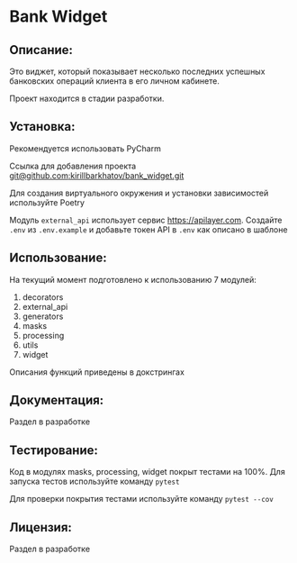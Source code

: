 # Bank Widget

## Описание:

Это виджет, который показывает несколько последних успешных банковских операций клиента в его личном кабинете.

Проект находится в стадии разработки.

## Установка:

Рекомендуется использовать PyCharm

Ссылка для добавления проекта
[git@github.com:kirillbarkhatov/bank_widget.git]()

Для создания виртуального окружения и установки зависимостей используйте Poetry

Модуль `external_api` использует сервис https://apilayer.com. Создайте `.env` из `.env.example` и добавьте токен API в `.env` как описано в шаблоне

## Использование:

На текущий момент подготовлено к использованию 7 модулей:
1. decorators
2. external_api
3. generators
4. masks
5. processing
6. utils
7. widget

Описания функций приведены в докстрингах

## Документация:

Раздел в разработке

## Тестирование:

Код в модулях masks, processing, widget покрыт тестами на 100%.
Для запуска тестов используйте команду `pytest`

Для проверки покрытия тестами используйте команду `pytest --cov`


## Лицензия:

Раздел в разработке